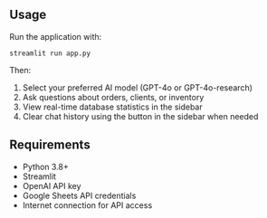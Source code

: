 
## Usage

Run the application with:

```
streamlit run app.py
```

Then:
1. Select your preferred AI model (GPT-4o or GPT-4o-research)
2. Ask questions about orders, clients, or inventory
3. View real-time database statistics in the sidebar
4. Clear chat history using the button in the sidebar when needed

## Requirements

- Python 3.8+
- Streamlit
- OpenAI API key
- Google Sheets API credentials
- Internet connection for API access
